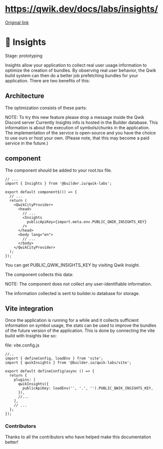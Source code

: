 # https://qwik.dev/docs/labs/insights/

[Original link](https://qwik.dev/docs/labs/insights/)

# 🧪 Insights

Stage: prototyping

Insights allow your application to collect real user usage information to optimize the creation of bundles. By observing real user behavior, the Qwik build system can then do a better job prefetching bundles for your application. There are two benefits of this:

## Architecture

The optimization consists of these parts:

NOTE:
To try this new feature please drop a message inside the Qwik Discord server
Currently Insights info is hosted in the Builder database. This information is about the execution of symbols/chunks in the application.
The implementation of the service is open-source and you have the choice to use ours or host your own.
(Please note, that this may become a paid service in the future.)

## <Insights> component

The <Insights> component should be added to your root.tsx file.

```
// ...
import { Insights } from '@builder.io/qwik-labs';
 
export default component$(() => {
  // ...
  return (
    <QwikCityProvider>
      <head>
        // ...
        <Insights
          publicApiKey={import.meta.env.PUBLIC_QWIK_INSIGHTS_KEY}
        />
      </head>
      <body lang="en">
        // ...
      </body>
    </QwikCityProvider>
  );
});
```

You can get PUBLIC_QWIK_INSIGHTS_KEY by visiting Qwik Insight.

The <Insights> component collects this data:

NOTE: The <Insights> component does not collect any user-identifiable information.

The information collected is sent to builder.io database for storage.

## Vite integration

Once the application is running for a while and it collects sufficient information on symbol usage, the stats can be used to improve the bundles of the future version of the application. This is done by connecting the vite build with Insights like so:

file: vite.config.js

```
//..
import { defineConfig, loadEnv } from 'vite';
import { qwikInsights } from '@builder.io/qwik-labs/vite';
 
export default defineConfig(async () => {
  return {
    plugins: [
      qwikInsights({
        publicApiKey: loadEnv('', '.', '').PUBLIC_QWIK_INSIGHTS_KEY,
      }),
      //...
    ],
    // ...
  };
});
```

### Contributors

Thanks to all the contributors who have helped make this documentation better!
